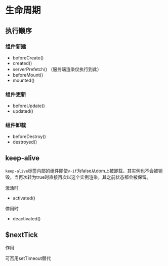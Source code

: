 
# 生命周期

## 执行顺序

### 组件新建

- beforeCreate()
- created()
- serverPrefetch()
（服务端渲染仅执行到此）
- beforeMount()
- mounted()

### 组件更新

- beforeUpdate()
- updated()

### 组件卸载

- beforeDestroy()
- destroyed()

## keep-alive

`keep-alive`标签内部的组件即使`v-if`为false从dom上被卸载，其实例也不会被销毁，当再次转为true时直接再次以这个实例渲染，其之前状态都会被保留。

激活时
- activated()

停用时
- deactivated()

## $nextTick

作用

可否用setTimeout替代

